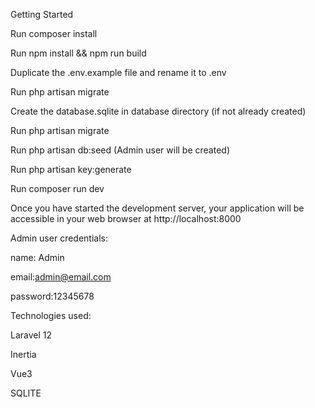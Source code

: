 Getting Started


Run composer install

Run npm install && npm run build

Duplicate the .env.example file and rename it to .env

Run php artisan migrate

Create the database.sqlite in database directory (if not already created)

Run php artisan migrate

Run php artisan db:seed (Admin user will be created)

Run php artisan key:generate

Run composer run dev

Once you have started the development server, your application will be accessible in your web browser at http://localhost:8000


Admin user credentials:


name: Admin

email:admin@email.com

password:12345678



Technologies used:

Laravel 12

Inertia

Vue3

SQLITE

